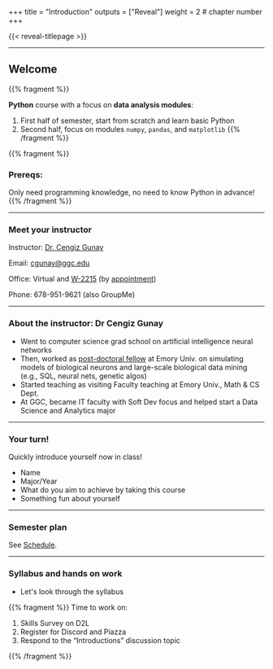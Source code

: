 +++
title = "Introduction"
outputs = ["Reveal"]
weight = 2 # chapter number
+++

{{< reveal-titlepage >}}
  
---

## Welcome


{{% fragment %}}

**Python** course with a focus on **data analysis modules**:
1. First half of semester, start from scratch and learn basic Python
2. Second half, focus on modules `numpy`, `pandas`, and `matplotlib`
{{% /fragment %}}

{{% fragment %}}
### Prereqs:

Only need programming knowledge, no need to know Python in advance!
{{% /fragment %}}

---

### Meet your instructor

Instructor: [Dr. Cengiz Gunay](http://www.ggc.edu/about-ggc/directory/cengiz-gunay) 

<!-- [Soft-Eng-Practicum Github Organization](https://soft-eng-practicum.github.io/) -->

Email: cgunay@ggc.edu

Office: Virtual and [W-2215](https://ggc-sd.github.io/ggcmaps3/#W-2215) 
(by [appointment](https://cgunay.youcanbook.me/)) 

Phone: 678-951-9621 (also GroupMe)

---

### About the instructor: Dr Cengiz Gunay

- Went to computer science grad school on artificial intelligence neural networks
- Then, worked as [post-doctoral fellow](http://www.biology.emory.edu/research/Prinz/Cengiz/) at Emory Univ. on simulating models of biological neurons and large-scale biological data mining (e.g., SQL, neural nets, genetic algos)
- Started teaching as visiting Faculty teaching at Emory Univ., Math & CS Dept.
- At GGC, became IT faculty with Soft Dev focus and helped start a Data Science and Analytics major

---

### Your turn!

Quickly introduce yourself now in class!
- Name
- Major/Year
- What do you aim to achieve by taking this course
- Something fun about yourself

---

### Semester plan

See [Schedule](../schedule).

---

### Syllabus and hands on work

- Let's look through the syllabus 

{{% fragment %}}
Time to work on:

1. Skills Survey on D2L
1. Register for Discord and Piazza
1. Respond to the “Introductions”  discussion topic

{{% /fragment %}}

